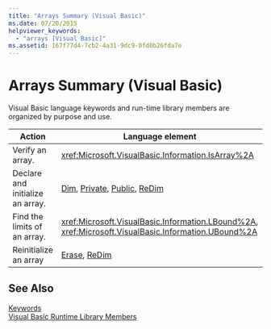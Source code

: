 ```yaml
---
title: "Arrays Summary (Visual Basic)"
ms.date: 07/20/2015
helpviewer_keywords: 
  - "arrays [Visual Basic]"
ms.assetid: 167f77d4-7cb2-4a31-9dc9-0fd0b26fda7e
---
```

# Arrays Summary (Visual Basic)
Visual Basic language keywords and run-time library members are organized by purpose and use.  


|Action|Language element|  
|------------|----------------------|  
|Verify an array.|<xref:Microsoft.VisualBasic.Information.IsArray%2A>|  
|Declare and initialize an array.|[Dim](../../../visual-basic/language-reference/statements/dim-statement.md), [Private](../../../visual-basic/language-reference/modifiers/private.md), [Public](../../../visual-basic/language-reference/modifiers/public.md), [ReDim](../../../visual-basic/language-reference/statements/redim-statement.md)|  
|Find the limits of an array.|<xref:Microsoft.VisualBasic.Information.LBound%2A>, <xref:Microsoft.VisualBasic.Information.UBound%2A>|  
|Reinitialize an array|[Erase](../../../visual-basic/language-reference/statements/erase-statement.md), [ReDim](../../../visual-basic/language-reference/statements/redim-statement.md)|  

## See Also  
 [Keywords](../../../visual-basic/language-reference/keywords/index.md)  
 [Visual Basic Runtime Library Members](../../../visual-basic/language-reference/runtime-library-members.md)
